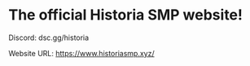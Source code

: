 # The official Historia SMP website!
Discord: dsc.gg/historia

Website URL: https://www.historiasmp.xyz/
